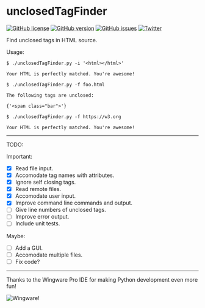 # unclosedTagFinder
[![GitHub license](https://img.shields.io/badge/license-GPLv2-blue.svg)](https://raw.githubusercontent.com/ryanpcmcquen/unclosedTagFinder/master/LICENSE)
[![GitHub version](https://img.shields.io/badge/version-0.4.0-orange.svg)](https://github.com/ryanpcmcquen/unclosedTagFinder/releases)
[![GitHub issues](https://img.shields.io/github/issues/ryanpcmcquen/unclosedTagFinder.svg)](https://github.com/ryanpcmcquen/unclosedTagFinder/issues)
[![Twitter](https://img.shields.io/twitter/url/https/github.com/ryanpcmcquen/unclosedTagFinder.svg?style=social)](https://twitter.com/intent/tweet?text=Hey%2C%20check%20this%20out%3A%20https%3A%2F%2Fgithub.com%2Fryanpcmcquen%2FunclosedTagFinder&url=%5Bobject%20Object%5D)

Find unclosed tags in HTML source.

Usage:
```
$ ./unclosedTagFinder.py -i '<html></html>'

Your HTML is perfectly matched. You're awesome!

$ ./unclosedTagFinder.py -f foo.html

The following tags are unclosed:

{'<span class="bar">'}

$ ./unclosedTagFinder.py -f https://w3.org

Your HTML is perfectly matched. You're awesome!
```

---

TODO:

Important:

- [x] Read file input.
- [x] Accomodate tag names with attributes.
- [x] Ignore self closing tags.
- [x] Read remote files.
- [x] Accomodate user input.
- [x] Improve command line commands and output.
- [ ] Give line numbers of unclosed tags.
- [ ] Improve error output.
- [ ] Include unit tests.

Maybe:
- [ ] Add a GUI.
- [ ] Accomodate multiple files.
- [ ] Fix code?

---

Thanks to the Wingware Pro IDE for making Python development even more fun!

![Wingware!](https://wingware.com/images/wingware-button-200x89.png)
